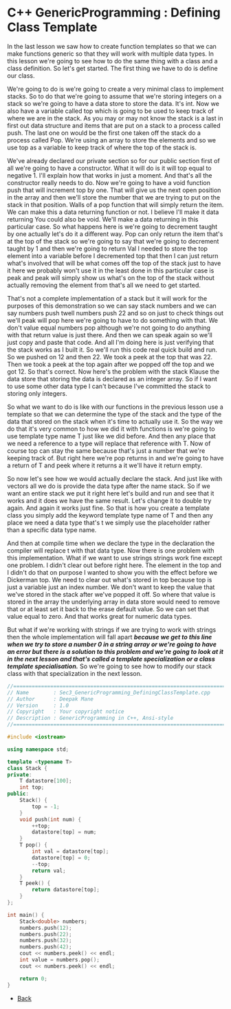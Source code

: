 # C++ GenericProgramming : Defining Class Template

In the last lesson we saw how to create function templates so that we can make functions generic so that they will work with multiple data types. In this lesson we're going to see how to do the same thing with a class and a class definition. So let's get started. The first thing we have to do is define our class.

We're going to do is we're going to create a very minimal class to implement stacks. So to do that we're going to assume that we're storing integers on a stack so we're going to have a data store to store the data. It's int. Now we also have a variable called top which is going to be used to keep track of where we are in the stack. As you may or may not know the stack is a last in first out data structure and items that are put on a stack to a process called push. The last one on would be the first one taken off the stack do a process called Pop. We're using an array to store the elements and so we use top as a variable to keep track of where the top of the stack is.

We've already declared our private section so for our public section first of all we're going to have a constructor. What it will do is it will top equal to negative 1. I'll explain how that works in just a moment. And that's all the constructor really needs to do. Now we're going to have a void function push that will increment top by one. That will give us the next open position in the array and then we'll store the number that we are trying to put on the stack in that position. Walls of a pop function that will simply return the item. We can make this a data returning function or not.  I believe I'll make it data returning You could also be void. We'll make a data returning in this particular case. So what happens here is we're going to decrement taught by one actually let's do it a different way. Pop can only return the item that's at the top of the stack so we're going to say that we're going to decrement taught by 1 and then we're going to return Val I needed to store the top element into a variable  before I decremented top that then I can just return what's involved that will be what comes off the top of the stack just to have it here we probably won't use it in the least done in this particular case is peak and peak will simply show us what's on the top of the stack without actually removing the element from that's all we need to get started.

That's not a complete implementation of a stack but it will work for the purposes of this demonstration so we can say stack numbers and we can say numbers push twell numbers push 22 and so on just to check things out we'll peak will pop here we're going to have to do something with that. We don't value equal numbers pop although we're not going to do anything with that return value is just there. And then we can speak again so we'll just copy and paste that code. And all I'm doing here is just verifying that the stack works as I built it. So we'll run this code real quick build and run. So we pushed on 12 and then 22. We took a peek at the top that was 22. Then we took a peek at the top again after we popped off the top and we got 12. So that's correct. Now here's the problem with the stack Klause the data store that storing the data is declared as an
integer array. So if I want to use some other data type I can't because I've committed the stack to storing only integers.

So what we want to do is like with our functions in the previous lesson use a template so that we can determine the type of the stack and the type of the data that stored on the stack when it's time to actually use it. So the way we do that it's very common to how we did it with functions is we're going to use template type name T just like we did before. And then any place that we need a reference to a type will replace that reference with T. Now of course top can stay the same because that's just a number that we're keeping track of. But right here we're pop returns in and we're going to have a return of T and peek where it returns a it we'll have it return empty. 

So now let's see how we would actually declare the stack. And just like with vectors all we do is provide the data type after the name stack. So if we want an entire stack we put it right here let's build and run and see that it works and it does we have the same result. Let's change it to double try again. And again it works just fine. So that is how you create a template class you simply add the keyword template type name of T and then any place we need a data type that's t we simply use the placeholder rather than a specific data type name.

And then at compile time when we declare the type in the declaration the compiler will replace t with that data type. Now there is one problem with this implementation. What if we want to use strings strings work fine except one problem. I didn't clear out before right here. The element in the top and I didn't do that on purpose I wanted to show you with the effect before we Dickerman top. We need to clear out what's stored in top because top is just a variable just an index number. We don't want to keep the value that we've stored in the stack after we've popped it off. So where that value is stored in the array the underlying array in data store would need to remove that or at least set it back to the erase default value. So we can set that value equal to zero. And that works great for numeric data types.

But what if we're working with strings if we are trying to work with strings then the whole implementation will fall apart __*because we get to this line when we try to store a number 0 in a string array or we're going to have an error but there is a solution to this problem and we're going to look at it in the next lesson and that's called a template specialization or a class template specialisation.*__ So we're going to see how to modify our stack class with that specialization in the next lesson.


```cpp
//============================================================================
// Name        : Sec3_GenericProgramming_DefiningClassTemplate.cpp
// Author      : Deepak Mane
// Version     : 1.0
// Copyright   : Your copyright notice
// Description : GenericProgramming in C++, Ansi-style
//============================================================================

#include <iostream>

using namespace std;

template <typename T>
class Stack {
private:
	T datastore[100];
	int top;
public:
	Stack() {
		top = -1;
	}
	void push(int num) {
		++top;
		datastore[top] = num;
	}
	T pop() {
		int val = datastore[top];
		datastore[top] = 0;
		--top;
		return val;
	}
	T peek() {
		return datastore[top];
	}
};

int main() {
	Stack<double> numbers;
	numbers.push(12);
	numbers.push(22);
	numbers.push(32);
	numbers.push(42);
	cout << numbers.peek() << endl;
	int value = numbers.pop();
	cout << numbers.peek() << endl;

	return 0;
}

```

- [Back](./README.MD)

